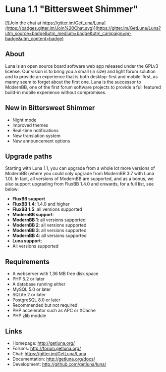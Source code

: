 # Luna 1.1 "Bittersweet Shimmer"

[![Join the chat at https://gitter.im/GetLuna/Luna](https://badges.gitter.im/Join%20Chat.svg)](https://gitter.im/GetLuna/Luna?utm_source=badge&utm_medium=badge&utm_campaign=pr-badge&utm_content=badge)

## About
Luna is an open source board software web app released under the GPLv3 license. Our vision is to bring you a small (in size) and light forum solution and to provide an experience that is both desktop-first and mobile-first, as manny seem to forget about the first one. Luna is the successor to ModernBB, one of the first forum software projects to provide a full featured build-in mobile experience without compromises.

## New in Bittersweet Shimmer
- Night mode
- Improved themes
- Real-time notifications
- New translation system
- New announcement options

## Upgrade paths
Starting with Luna 1.1, you can upgrade from a whole lot more versions of ModernBB (where you could only upgrade from ModernBB 3.7 with Luna 1.0). In fact, all versions of ModernBB are supported, and as a bonus, we also support upgrading from FluxBB 1.4.0 and onwards, for a full list, see below:

 - **FluxBB support**
  - **FluxBB 1.4**: 1.4.0 and higher
  - **FluxBB 1.5**: all versions supported
 - **ModernBB support**:
  - **ModernBB 1**: all versions supported
  - **ModernBB 2**: all versions supported
  - **ModernBB 3**: all versions supported
  - **ModernBB 4**: all versions supported
 - **Luna support**:
  - All versions supported

## Requirements
- A webserver with 1,36 MB free disk space
- PHP 5.2 or later
- A database running either
 - MySQL 5.0 or later 
 - SQLite 2 or later
 - PostgreSQL 8.0 or later
- Recommended but not required
 - PHP accelerator such as APC or XCache
 - PHP zlib module

## Links
 - Homepage: http://getluna.org/
 - Forums: http://forum.getluna.org/
 - Chat: https://gitter.im/GetLuna/Luna
 - Documentation: http://getluna.org/docs/
 - Development: http://github.com/getluna/luna/